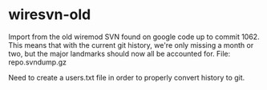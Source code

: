 # wiresvn-old
Import from the old wiremod SVN found on google code up to commit 1062. This means that with the current git history, we're only missing a month or two, but the major landmarks should now all be accounted for. File: repo.svndump.gz

Need to create a users.txt file in order to properly convert history to git.
